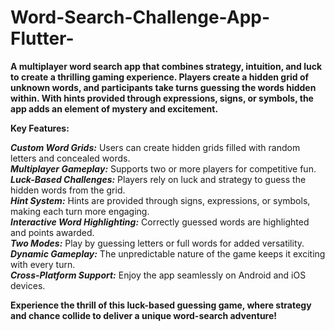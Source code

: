 # Word-Search-Challenge-App-Flutter-
**A multiplayer word search app that combines strategy, intuition, and luck to create a thrilling gaming experience. Players create a hidden grid of unknown words, and participants take turns guessing the words hidden within. With hints provided through expressions, signs, or symbols, the app adds an element of mystery and excitement.**

**Key Features:**

_**Custom Word Grids:**_  Users can create hidden grids filled with random letters and concealed words.                                                               
_**Multiplayer Gameplay:**_  Supports two or more players for competitive fun.                                                                              
_**Luck-Based Challenges:**_  Players rely on luck and strategy to guess the hidden words from the grid.                  
_**Hint System:**_  Hints are provided through signs, expressions, or symbols, making each turn more engaging.                                              
_**Interactive Word Highlighting:**_  Correctly guessed words are highlighted and points awarded.                                                          
_**Two Modes:**_  Play by guessing letters or full words for added versatility.                                                                                 
_**Dynamic Gameplay:**_  The unpredictable nature of the game keeps it exciting with every turn.                                                                  
_**Cross-Platform Support:**_  Enjoy the app seamlessly on Android and iOS devices.



**Experience the thrill of this luck-based guessing game, where strategy and chance collide to deliver a unique word-search adventure!**

